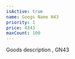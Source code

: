```yaml
---
isActive: true
name: Googs Name N43
priority: 1
price: 4343
maxCount: 100
---
```


Goods description , GN43